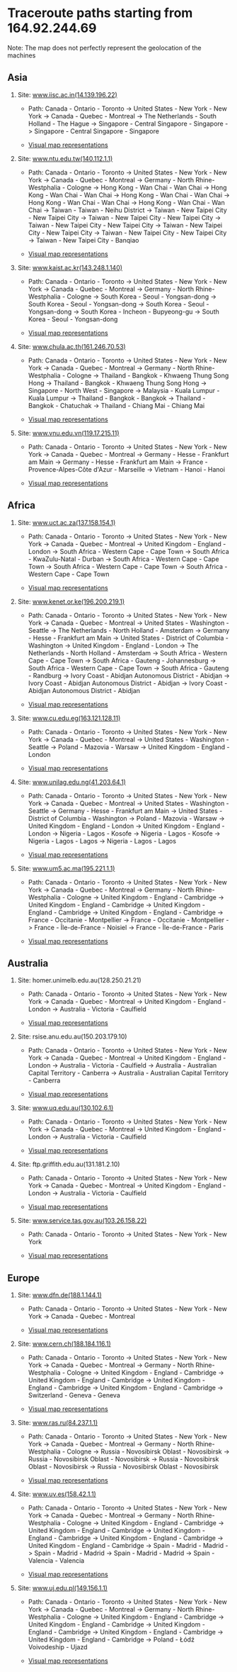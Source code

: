 # Traceroute paths starting from 164.92.244.69

Note: The map does not perfectly represent the geolocation of the machines

## Asia

1. Site: www.iisc.ac.in(14.139.196.22)

   - Path: 
Canada - Ontario - Toronto -> United States - New York - New York -> Canada - Quebec - Montreal -> The Netherlands - South Holland - The Hague -> Singapore - Central Singapore - Singapore -> Singapore - Central Singapore - Singapore

   - [Visual map representations](docs/hardcoded_ips/maps/Asia/out_map_1.html)

2. Site: www.ntu.edu.tw(140.112.1.1)

   - Path: 
Canada - Ontario - Toronto -> United States - New York - New York -> Canada - Quebec - Montreal -> Germany - North Rhine-Westphalia - Cologne -> Hong Kong - Wan Chai - Wan Chai -> Hong Kong - Wan Chai - Wan Chai -> Hong Kong - Wan Chai - Wan Chai -> Hong Kong - Wan Chai - Wan Chai -> Hong Kong - Wan Chai - Wan Chai -> Taiwan - Taiwan - Neihu District -> Taiwan - New Taipei City - New Taipei City -> Taiwan - New Taipei City - New Taipei City -> Taiwan - New Taipei City - New Taipei City -> Taiwan - New Taipei City - New Taipei City -> Taiwan - New Taipei City - New Taipei City -> Taiwan - New Taipei City - Banqiao

   - [Visual map representations](docs/hardcoded_ips/maps/Asia/out_map_2.html)

3. Site: www.kaist.ac.kr(143.248.1.140)

   - Path: 
Canada - Ontario - Toronto -> United States - New York - New York -> Canada - Quebec - Montreal -> Germany - North Rhine-Westphalia - Cologne -> South Korea - Seoul - Yongsan-dong -> South Korea - Seoul - Yongsan-dong -> South Korea - Seoul - Yongsan-dong -> South Korea - Incheon - Bupyeong-gu -> South Korea - Seoul - Yongsan-dong

   - [Visual map representations](docs/hardcoded_ips/maps/Asia/out_map_3.html)

4. Site: www.chula.ac.th(161.246.70.53)

   - Path: 
Canada - Ontario - Toronto -> United States - New York - New York -> Canada - Quebec - Montreal -> Germany - North Rhine-Westphalia - Cologne -> Thailand - Bangkok - Khwaeng Thung Song Hong -> Thailand - Bangkok - Khwaeng Thung Song Hong -> Singapore - North West - Singapore -> Malaysia - Kuala Lumpur - Kuala Lumpur -> Thailand - Bangkok - Bangkok -> Thailand - Bangkok - Chatuchak -> Thailand - Chiang Mai - Chiang Mai

   - [Visual map representations](docs/hardcoded_ips/maps/Asia/out_map_4.html)

5. Site: www.vnu.edu.vn(119.17.215.11)

   - Path: 
Canada - Ontario - Toronto -> United States - New York - New York -> Canada - Quebec - Montreal -> Germany - Hesse - Frankfurt am Main -> Germany - Hesse - Frankfurt am Main -> France - Provence-Alpes-Côte d'Azur - Marseille -> Vietnam - Hanoi - Hanoi

   - [Visual map representations](docs/hardcoded_ips/maps/Asia/out_map_5.html)

## Africa

1. Site: www.uct.ac.za(137.158.154.1)

   - Path: 
Canada - Ontario - Toronto -> United States - New York - New York -> Canada - Quebec - Montreal -> United Kingdom - England - London -> South Africa - Western Cape - Cape Town -> South Africa - KwaZulu-Natal - Durban -> South Africa - Western Cape - Cape Town -> South Africa - Western Cape - Cape Town -> South Africa - Western Cape - Cape Town

   - [Visual map representations](docs/hardcoded_ips/maps/Africa/out_map_1.html)

2. Site: www.kenet.or.ke(196.200.219.1)

   - Path: 
Canada - Ontario - Toronto -> United States - New York - New York -> Canada - Quebec - Montreal -> United States - Washington - Seattle -> The Netherlands - North Holland - Amsterdam -> Germany - Hesse - Frankfurt am Main -> United States - District of Columbia - Washington -> United Kingdom - England - London -> The Netherlands - North Holland - Amsterdam -> South Africa - Western Cape - Cape Town -> South Africa - Gauteng - Johannesburg -> South Africa - Western Cape - Cape Town -> South Africa - Gauteng - Randburg -> Ivory Coast - Abidjan Autonomous District - Abidjan -> Ivory Coast - Abidjan Autonomous District - Abidjan -> Ivory Coast - Abidjan Autonomous District - Abidjan

   - [Visual map representations](docs/hardcoded_ips/maps/Africa/out_map_2.html)

3. Site: www.cu.edu.eg(163.121.128.11)

   - Path: 
Canada - Ontario - Toronto -> United States - New York - New York -> Canada - Quebec - Montreal -> United States - Washington - Seattle -> Poland - Mazovia - Warsaw -> United Kingdom - England - London

   - [Visual map representations](docs/hardcoded_ips/maps/Africa/out_map_3.html)

4. Site: www.unilag.edu.ng(41.203.64.1)

   - Path: 
Canada - Ontario - Toronto -> United States - New York - New York -> Canada - Quebec - Montreal -> United States - Washington - Seattle -> Germany - Hesse - Frankfurt am Main -> United States - District of Columbia - Washington -> Poland - Mazovia - Warsaw -> United Kingdom - England - London -> United Kingdom - England - London -> Nigeria - Lagos - Kosofe -> Nigeria - Lagos - Kosofe -> Nigeria - Lagos - Lagos -> Nigeria - Lagos - Lagos

   - [Visual map representations](docs/hardcoded_ips/maps/Africa/out_map_4.html)

5. Site: www.um5.ac.ma(195.221.1.1)

   - Path: 
Canada - Ontario - Toronto -> United States - New York - New York -> Canada - Quebec - Montreal -> Germany - North Rhine-Westphalia - Cologne -> United Kingdom - England - Cambridge -> United Kingdom - England - Cambridge -> United Kingdom - England - Cambridge -> United Kingdom - England - Cambridge -> France - Occitanie - Montpellier -> France - Occitanie - Montpellier -> France - Île-de-France - Noisiel -> France - Île-de-France - Paris

   - [Visual map representations](docs/hardcoded_ips/maps/Africa/out_map_5.html)

## Australia

1. Site: homer.unimelb.edu.au(128.250.21.21)

   - Path: 
Canada - Ontario - Toronto -> United States - New York - New York -> Canada - Quebec - Montreal -> United Kingdom - England - London -> Australia - Victoria - Caulfield

   - [Visual map representations](docs/hardcoded_ips/maps/Australia/out_map_1.html)

2. Site: rsise.anu.edu.au(150.203.179.10)

   - Path: 
Canada - Ontario - Toronto -> United States - New York - New York -> Canada - Quebec - Montreal -> United Kingdom - England - London -> Australia - Victoria - Caulfield -> Australia - Australian Capital Territory - Canberra -> Australia - Australian Capital Territory - Canberra

   - [Visual map representations](docs/hardcoded_ips/maps/Australia/out_map_2.html)

3. Site: www.uq.edu.au(130.102.6.1)

   - Path: 
Canada - Ontario - Toronto -> United States - New York - New York -> Canada - Quebec - Montreal -> United Kingdom - England - London -> Australia - Victoria - Caulfield

   - [Visual map representations](docs/hardcoded_ips/maps/Australia/out_map_3.html)

4. Site: ftp.griffith.edu.au(131.181.2.10)

   - Path: 
Canada - Ontario - Toronto -> United States - New York - New York -> Canada - Quebec - Montreal -> United Kingdom - England - London -> Australia - Victoria - Caulfield

   - [Visual map representations](docs/hardcoded_ips/maps/Australia/out_map_4.html)

5. Site: www.service.tas.gov.au(103.26.158.22)

   - Path: 
Canada - Ontario - Toronto -> United States - New York - New York

   - [Visual map representations](docs/hardcoded_ips/maps/Australia/out_map_5.html)

## Europe

1. Site: www.dfn.de(188.1.144.1)

   - Path: 
Canada - Ontario - Toronto -> United States - New York - New York -> Canada - Quebec - Montreal

   - [Visual map representations](docs/hardcoded_ips/maps/Europe/out_map_1.html)

2. Site: www.cern.ch(188.184.116.1)

   - Path: 
Canada - Ontario - Toronto -> United States - New York - New York -> Canada - Quebec - Montreal -> Germany - North Rhine-Westphalia - Cologne -> United Kingdom - England - Cambridge -> United Kingdom - England - Cambridge -> United Kingdom - England - Cambridge -> United Kingdom - England - Cambridge -> Switzerland - Geneva - Geneva

   - [Visual map representations](docs/hardcoded_ips/maps/Europe/out_map_2.html)

3. Site: www.ras.ru(84.237.1.1)

   - Path: 
Canada - Ontario - Toronto -> United States - New York - New York -> Canada - Quebec - Montreal -> Germany - North Rhine-Westphalia - Cologne -> Russia - Novosibirsk Oblast - Novosibirsk -> Russia - Novosibirsk Oblast - Novosibirsk -> Russia - Novosibirsk Oblast - Novosibirsk -> Russia - Novosibirsk Oblast - Novosibirsk

   - [Visual map representations](docs/hardcoded_ips/maps/Europe/out_map_3.html)

4. Site: www.uv.es(158.42.1.1)

   - Path: 
Canada - Ontario - Toronto -> United States - New York - New York -> Canada - Quebec - Montreal -> Germany - North Rhine-Westphalia - Cologne -> United Kingdom - England - Cambridge -> United Kingdom - England - Cambridge -> United Kingdom - England - Cambridge -> United Kingdom - England - Cambridge -> United Kingdom - England - Cambridge -> Spain - Madrid - Madrid -> Spain - Madrid - Madrid -> Spain - Madrid - Madrid -> Spain - Valencia - Valencia

   - [Visual map representations](docs/hardcoded_ips/maps/Europe/out_map_4.html)

5. Site: www.uj.edu.pl(149.156.1.1)

   - Path: 
Canada - Ontario - Toronto -> United States - New York - New York -> Canada - Quebec - Montreal -> Germany - North Rhine-Westphalia - Cologne -> United Kingdom - England - Cambridge -> United Kingdom - England - Cambridge -> United Kingdom - England - Cambridge -> United Kingdom - England - Cambridge -> United Kingdom - England - Cambridge -> Poland - Łódź Voivodeship - Ujazd

   - [Visual map representations](docs/hardcoded_ips/maps/Europe/out_map_5.html)

